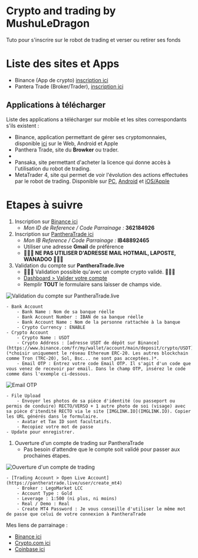 # Crypto and trading by MushuLeDragon

Tuto pour s'inscrire sur le robot de trading et verser ou retirer ses fonds

# Liste des sites et Apps

- Binance (App de crypto) [inscription ici](https://accounts.binance.com/fr/register?ref=362184926)
- Pantera Trade (Broker/Trader), [inscription ici](https://pantheratrade.live/register/?r=IB48892465)

## Applications à télécharger

Liste des applications a télécharger sur mobile et les sites correspondants s'ils existent :

- Binance, application permettant de gérer ses cryptomonnaies, disponible [ici](https://accounts.binance.com/en/register?ref=362184926) sur le Web, Android et Apple
- Panthera Trade, site du **Browker** ou trader.
- 
- Pansaka, site permettant d'acheter la licence qui donne accès à l'utilisation du robot de trading.
- MetaTrader 4, site qui permet de voir l'évolution des actions effectuées par le robot de trading. Disponible sur [PC](https://download.mql5.com/cdn/web/metaquotes.software.corp/mt4/mt4setup.exe?utm_source=www.metatrader4.com&utm_campaign=download), [Android](https://download.mql5.com/cdn/mobile/mt4/android?utm_source=www.metatrader4.com) et [iOS/Apple](https://download.mql5.com/cdn/mobile/mt4/ios?utm_source=www.metatrader4.com&utm_campaign=download)

# Etapes à suivre

1. Inscription sur [Binance ici](https://accounts.binance.com/en/register?ref=362184926)
    - *Mon ID de Reference / Code Parrainage :* **362184926**
1. Inscription sur [PantheraTrade ici](https://pantheratrade.live/register/?r=IB48892465)
    - *Mon IB Reference / Code Parrainage :* **IB48892465**
    - Utiliser une adresse **Gmail** de préférence
    - **:rotating_light::rotating_light::rotating_light: NE PAS UTILISER D'ADRESSE MAIL HOTMAIL, LAPOSTE, WANADOO :rotating_light::rotating_light::rotating_light:**
1. Validation du compte sur **PantheraTrade.live**
    - :rotating_light::rotating_light::rotating_light: Validation possible qu'avec un compte crypto validé. :rotating_light::rotating_light::rotating_light:
    - [Dashboard > Valider votre compte](https://pantheratrade.live/user/dashboardhttps://pantheratrade.live/user/dashboard)
    - Remplir **TOUT** le formulaire sans laisser de champs vide.

![Validation du compte sur **PantheraTrade.live**](https://robots-trading.fr/assets/img/verify-account-panthera-trade.png)

    - Bank Account
        - Bank Name : Nom de sa banque réelle
        - Bank Account Number : IBAN de sa banque réelle
        - Bank Account Name : Nom de la personne rattachée à la banque
        - Crypto Currency : ENABLE
    - Crypto Account
        - Crypto Name : USDT
        - Crypto Address : [adresse USDT de dépôt sur Binance](https://www.binance.com/fr/my/wallet/account/main/deposit/crypto/USDT) (*choisir uniquement le réseau Ethereum ERC-20. Les autres blockchain comme Tron (TRC-20), Sol, Bsc... ne sont pas acceptées.)*.
        - Email OTP : Entrez votre code Email OTP. Il s'agit d'un code que vous venez de recevoir par email. Dans le champ OTP, insérez le code comme dans l'exemple ci-dessous.
        
![Email OTP](https://robots-trading.fr/assets/img/email-otp-pantheratrade-atg-atc.jpg)

    - File Upload
        - Envoyer les photos de sa pièce d'identité (ou passeport ou permis de conduire) RECTO/VERSO + 1 autre photo de soi (visage) avec sa pièce d'itendité RECTO via le site [IMGLINK.IO](IMGLINK.IO). Copier les URL générés dans le formulaire. 
        - Avatar et Tax ID sont facultatifs.
        - Recopiez votre mot de passe
    - Update pour enregistrer.
1. Ouverture d'un compte de trading sur PantheraTrade
    - Pas besoin d'attendre que le compte soit validé pour passer aux prochaines étapes.

![Ouverture d'un compte de trading](https://robots-trading.fr/assets/img/open-live-account-panthera.png)

    - [Trading Account > Open Live Account](https://pantheratrade.live/user/create_mt4)
        - Broker : LegoMarket LCC
        - Account Type : Gold
        - Leverage : 1:500 (ni plus, ni moins)
        - Real / Demo : Real
        - Create MT4 Password : Je vous conseille d'utiliser le même mot de passe que celui de votre connexion à PantheraTrade








Mes liens de parrainage :
- [Binance ici](https://accounts.binance.com/fr/register?ref=362184926)
- [Crypto.com ici](https://crypto.com/exch/k3h48gsf5t)
- [Coinbase ici](https://www.coinbase.com/join/kai_e)
